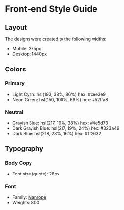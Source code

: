 # Front-end Style Guide

## Layout

The designs were created to the following widths:

-   Mobile: 375px
-   Desktop: 1440px

## Colors

### Primary

-   Light Cyan: hsl(193, 38%, 86%) hex: #cee3e9
-   Neon Green: hsl(150, 100%, 66%) hex: #52ffa8

### Neutral

-   Grayish Blue: hsl(217, 19%, 38%) hex: #4e5d73
-   Dark Grayish Blue: hsl(217, 19%, 24%) hex: #323a49
-   Dark Blue: hsl(218, 23%, 16%) hex: #1f2632

## Typography

### Body Copy

-   Font size (quote): 28px

### Font

-   Family: [Manrope](https://fonts.google.com/specimen/Manrope)
-   Weights: 800
